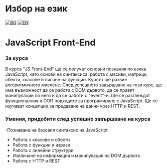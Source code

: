 # Избор на език

[![BG](https://img.shields.io/badge/LANG-BG-red.svg)](https://github.com/Ivan-Plamenov/MyCourses/blob/main/Python_Web_Developer/10_JS_Front_End/README.bg.md)
[![EN](https://img.shields.io/badge/LANG-EN-blue.svg)](https://github.com/Ivan-Plamenov/MyCourses/blob/main/Python_Web_Developer/10_JS_Front_End/README.md)

# JavaScript Front-End

### За курса

В курса "JS Front-End" ще се получат основни познания по езика JavaScript, като основи на синтаксиса, работа с масиви, матрици, обекти, класове и писане на функции. Курсът ще развие алгоритмичното 
мислене. След успешното завършване на този курс, ще има възможност да се работи с DOM дървото, да се правят манипулации по него и да се работи с "event"-и. Ще се разглеждат функционалния и ООП подходите 
за програмиране с JavaScript. Ще се изучават концепции за предаване на данни чрез HTTP и REST.

### Умения, придобити след успешно завършване на курса

-Познаване на базовия синтаксис на JavaScript
- Работа с класове и обекти
- Работа с функции и изрази
- Работа с линейни структури
- Извличане на информация и манипулация на DOM дървото
- Работа с HTTP и REST
